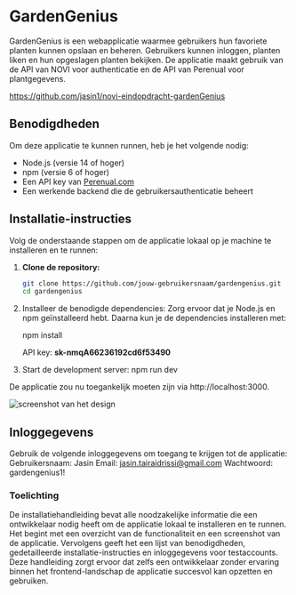 # GardenGenius

GardenGenius is een webapplicatie waarmee gebruikers hun favoriete planten kunnen opslaan en beheren. Gebruikers kunnen inloggen, planten liken en hun opgeslagen planten bekijken. De applicatie maakt gebruik van de API van NOVI voor authenticatie en de API van Perenual voor plantgegevens.

https://github.com/jasin1/novi-eindopdracht-gardenGenius

## Benodigdheden

Om deze applicatie te kunnen runnen, heb je het volgende nodig:

- Node.js (versie 14 of hoger)
- npm (versie 6 of hoger)
- Een API key van [Perenual.com](https://perenual.com/docs/api) 
- Een werkende backend die de gebruikersauthenticatie beheert 

## Installatie-instructies

Volg de onderstaande stappen om de applicatie lokaal op je machine te installeren en te runnen:

1. **Clone de repository:**
   ```bash
   git clone https://github.com/jouw-gebruikersnaam/gardengenius.git
   cd gardengenius

2. Installeer de benodigde dependencies:
Zorg ervoor dat je Node.js en npm geïnstalleerd hebt. Daarna kun je de dependencies installeren met:

   npm install

   API key: **sk-nmqA66236192cd6f53490**




3. Start de development server:
   npm run dev

De applicatie zou nu toegankelijk moeten zijn via http://localhost:3000.

![screenshot van het design](GardenGenius.jpg)

## Inloggegevens
Gebruik de volgende inloggegevens om toegang te krijgen tot de applicatie:
Gebruikersnaam: Jasin
Email: jasin.tairaidrissi@gmail.com
Wachtwoord: gardengenius1!

### Toelichting 
De installatiehandleiding bevat alle noodzakelijke informatie die een ontwikkelaar nodig heeft om de applicatie lokaal te installeren en te runnen. Het begint met een overzicht van de functionaliteit en een screenshot van de applicatie. Vervolgens geeft het een lijst van benodigdheden, gedetailleerde installatie-instructies en inloggegevens voor testaccounts. Deze handleiding zorgt ervoor dat zelfs een ontwikkelaar zonder ervaring binnen het frontend-landschap de applicatie succesvol kan opzetten en gebruiken.



